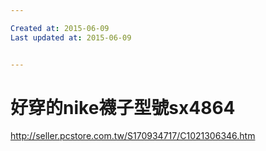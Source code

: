 ```yaml
---

Created at: 2015-06-09
Last updated at: 2015-06-09


---
```


# 好穿的nike襪子型號sx4864


http://seller.pcstore.com.tw/S170934717/C1021306346.htm

